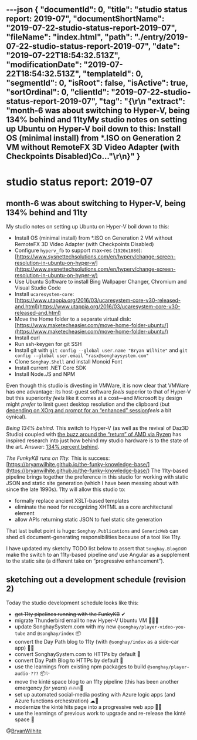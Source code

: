 ---json
{
  "documentId": 0,
  "title": "studio status report: 2019-07",
  "documentShortName": "2019-07-22-studio-status-report-2019-07",
  "fileName": "index.html",
  "path": "./entry/2019-07-22-studio-status-report-2019-07",
  "date": "2019-07-22T18:54:32.513Z",
  "modificationDate": "2019-07-22T18:54:32.513Z",
  "templateId": 0,
  "segmentId": 0,
  "isRoot": false,
  "isActive": true,
  "sortOrdinal": 0,
  "clientId": "2019-07-22-studio-status-report-2019-07",
  "tag": "{\r\n  \"extract\": \"month-6 was about switching to Hyper-V, being 134% behind and 11tyMy studio notes on setting up Ubuntu on Hyper-V boil down to this: Install OS (minimal install) from *.ISO on Generation 2 VM without RemoteFX 3D Video Adapter (with Checkpoints Disabled)Co...\"\r\n}"
}
---

# studio status report: 2019-07

## month-6 was about switching to Hyper-V, being 134% behind and 11ty

My studio notes on setting up Ubuntu on Hyper-V boil down to this:

* Install OS (minimal install) from *.ISO on Generation 2 VM without RemoteFX 3D Video Adapter (with Checkpoints Disabled)
* Configure `hyperv_fb` to support max-res (`1920x1080`): [https://www.sysnettechsolutions.com/en/hyperv/change-screen-resolution-in-ubuntu-on-hyper-v/](https://www.sysnettechsolutions.com/en/hyperv/change-screen-resolution-in-ubuntu-on-hyper-v/)
* Use Ubuntu Software to install Bing Wallpaper Changer, Chromium and Visual Studio Code
* Install `ucaresystem-core`: [https://www.utappia.org/2016/03/ucaresystem-core-v30-released-and.html](https://www.utappia.org/2016/03/ucaresystem-core-v30-released-and.html)
* Move the Home folder to a separate virtual disk: [https://www.maketecheasier.com/move-home-folder-ubuntu/](https://www.maketecheasier.com/move-home-folder-ubuntu/)
* Install curl
* Run ssh-keygen for git SSH
* Install git with `git config --global user.name "Bryan Wilhite"` and `git config --global user.email "rasx@songhaysystem.com"`
* Clone `Songhay.Shell` and install Monoid Font
* Install current .NET Core SDK
* Install Node.JS and NPM

Even though this studio is divesting in VMWare, it is now clear that VMWare has one advantage: its host-guest software *feels* superior to that of Hyper-V but this superiority *feels* like it comes at a cost—and Microsoft by design might *prefer* to limit guest desktop resolution and the clipboard (but [depending on XOrg and prompt for an “enhanced” session](https://www.tenforums.com/virtualization/127999-hyper-v-windows-linux-rdc-rdp-no-connection-after-xorg-loging.html)*feels* a bit cynical).

*Being 134% behind.* This switch to Hyper-V (as well as the revival of Daz3D Studio) coupled with [the buzz around the “return” of AMD via Ryzen](https://www.youtube.com/watch?v=0GjSiLbCtHU) has inspired research into just how behind my studio hardware is to the state of the art. Answer: [134% percent behind](https://cpu.userbenchmark.com/Compare/AMD-Ryzen-7-2700X-vs-AMD-Phenom-II-X6-1055T/3958vs2003).

*The FunkyKB runs on 11ty.* This is success: [https://bryanwilhite.github.io/the-funky-knowledge-base/](https://bryanwilhite.github.io/the-funky-knowledge-base/) The 11ty-based pipeline brings together the preference in this studio for working with static JSON and static site generation (which I have been messing about with since the late 1990s). 11ty will allow this studio to:

* formally replace ancient XSLT-based templates
* eliminate the need for recognizing XHTML as a core architectural element
* allow APIs returning static JSON to fuel static site generation

That last bullet point is huge: `Songhay.Publications` and `GenericWeb` can shed *all* document-generating responsibilities because of a tool like 11ty.

I have updated my sketchy TODO list below to assert that `Songhay.Blog`*can* make the switch to an 11ty-based pipeline *and* use Angular as a supplement to the static site (a different take on “progressive enhancement”).

## sketching out a development schedule (revision 2)

Today the studio development schedule looks like this:

* ~~get 11ty pipelines running with the FunkyKB~~ ✔
* migrate Thunderbird email to new Hyper-V Ubuntu VM 🚜🚛🚛
* update SonghaySystem.com with my new `@songhay/player-video-you-tube` and `@songhay/index` 📦
* convert the Day Path blog to 11ty (with `@songhay/index` as a side-car app) 💪💡
* convert SonghaySystem.com to HTTPs by default 🔐
* convert Day Path Blog to HTTPs by default 🔐
* use the learnings from existing npm packages to build `@songhay/player-audio-???` 📦✨
* move the kinté space blog to an 11ty pipeline (this has been another emergency *for years*) 🔥🔥🔥😬
* set up automated social-media posting with Azure logic apps (and Azure functions orchestration) ☁🤖
* modernize the kinté hits page into a progressive web app 💄✨
* use the learnings of previous work to upgrade and re-release the kinté space 🚀

@[BryanWilhite](https://twitter.com/bryanwilhite)
